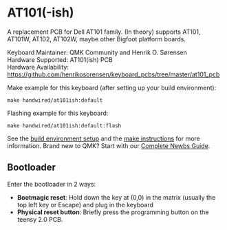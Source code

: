 # AT101(-ish)

A replacement PCB for Dell AT101 family. (In theory) supports AT101, AT101W, AT102, AT102W, maybe other Bigfoot platform boards.

Keyboard Maintainer: QMK Community and Henrik O. Sørensen  
Hardware Supported: AT101(ish) PCB  
Hardware Availability: https://github.com/henrikosorensen/keyboard_pcbs/tree/master/at101_pcb

Make example for this keyboard (after setting up your build environment):

    make handwired/at101ish:default

Flashing example for this keyboard:
    
    make handwired/at101ish:default:flash

See the [build environment setup](https://docs.qmk.fm/#/getting_started_build_tools) and the [make instructions](https://docs.qmk.fm/#/getting_started_make_guide) for more information. Brand new to QMK? Start with our [Complete Newbs Guide](https://docs.qmk.fm/#/newbs).

## Bootloader

Enter the bootloader in 2 ways:

* **Bootmagic reset**: Hold down the key at (0,0) in the matrix (usually the top left key or Escape) and plug in the keyboard
* **Physical reset button**: Briefly press the programming button on the teensy 2.0 PCB.

